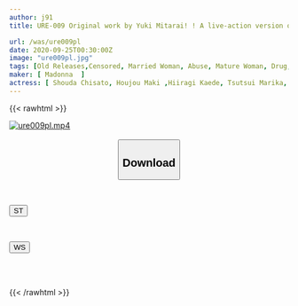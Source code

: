 ```yaml
---
author: j91
title: URE-009 Original work by Yuki Mitarai! ! A live-action version of the much-talked-about radical electronic comic! ! Married woman drop

url: /was/ure009pl
date: 2020-09-25T00:30:00Z
image: "ure009pl.jpg"
tags: [Old Releases,Censored, Married Woman, Abuse, Mature Woman, Drug, Digital Mosaic, Cuckold, Original Collaboration	]
maker: [ Madonna  ]
actress: [ Shouda Chisato, Houjou Maki ,Hiiragi Kaede, Tsutsui Marika, Fujishita Rika, Tateoka Anna]
---
```



{{< rawhtml >}}

<div class="video" data-videoid="92LDzq7Zw7takba">
    <a href="javascript:;">
        <img src="/was/ure009pl/ure009pl.jpg" width="WIDTH" height="HEIGHT" alt="ure009pl.mp4" loading="lazy">
    </a>
</div>

<script type="text/javascript" src="https://j91.asia/asset/on-demand-st.js"></script>

<br>
  <link rel="stylesheet" href="https://j91.asia/asset/bs5.css">
  
  <center>
  <button class="btn btn-primary" type="button" data-bs-toggle="collapse" data-bs-target=".multi-collapse" aria-expanded="false" aria-controls="multiCollapseExample1 multiCollapseExample2"><h2>Download</h2></button></center>
</p>
<div class="row">
  <div class="col">
    <div class="collapse multi-collapse" id="multiCollapseExample1">
      <div class="card card-body">
	      	      <br>
<div class="buttons">  
<p><a href="https://streamtape.to/v/92LDzq7Zw7takba" target="_blank"><button class="btn-hover color-3"><i class="fa fa-download"></i> ST</button></a></p></div>
    </div>
  </div>
</div>
  <div class="col">
    <div class="collapse multi-collapse" id="multiCollapseExample2">
      <div class="card card-body">
	      <br>
<div class="buttons">
<p><a href="https://wolfstream.tv/z1d60bov4r5m" target="_blank"><button class="btn-hover color-8"><i class="fa fa-download"></i> WS</button></a></p></div>
<br><br>
      </div>
    </div>
  </div>
</div>

{{< /rawhtml >}}